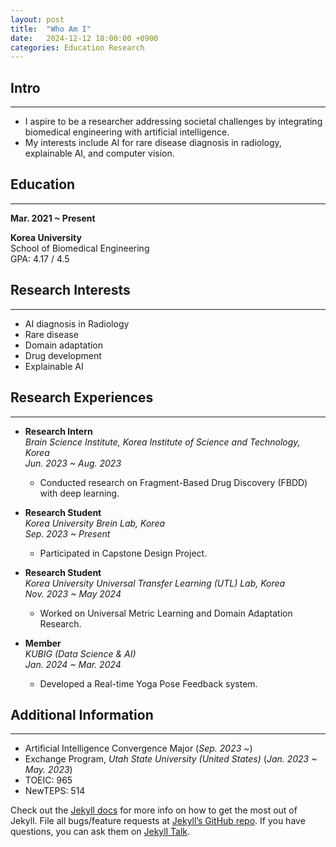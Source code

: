 ```yaml
---
layout: post
title:  "Who Am I"
date:   2024-12-12 18:00:00 +0900
categories: Education Research
---
```


## Intro

---

- I aspire to be a researcher addressing societal challenges by integrating biomedical engineering with artificial intelligence.
- My interests include AI for rare disease diagnosis in radiology, explainable AI, and computer vision.

## **Education**

---

**Mar. 2021 ~ Present**

**Korea University**  
School of Biomedical Engineering  
GPA: 4.17 / 4.5

## **Research Interests**

---

- AI diagnosis in Radiology  
- Rare disease  
- Domain adaptation  
- Drug development  
- Explainable AI  

## **Research Experiences**

---

- **Research Intern**  
  *Brain Science Institute, Korea Institute of Science and Technology, Korea*  
  *Jun. 2023 ~ Aug. 2023*  
  - Conducted research on Fragment-Based Drug Discovery (FBDD) with deep learning.

- **Research Student**  
  *Korea University Brein Lab, Korea*  
  *Sep. 2023 ~ Present*  
  - Participated in Capstone Design Project.

- **Research Student**  
  *Korea University Universal Transfer Learning (UTL) Lab, Korea*  
  *Nov. 2023 ~ May 2024*  
  - Worked on Universal Metric Learning and Domain Adaptation Research.

- **Member**  
  *KUBIG (Data Science & AI)*  
  *Jan. 2024 ~ Mar. 2024*  
  - Developed a Real-time Yoga Pose Feedback system.

## **Additional Information**

---

- Artificial Intelligence Convergence Major (*Sep. 2023 ~*)  
- Exchange Program, *Utah State University (United States)* (*Jan. 2023 ~ May. 2023*)  
- TOEIC: 965  
- NewTEPS: 514  

Check out the [Jekyll docs][jekyll-docs] for more info on how to get the most out of Jekyll. File all bugs/feature requests at [Jekyll’s GitHub repo][jekyll-gh]. If you have questions, you can ask them on [Jekyll Talk][jekyll-talk].

[jekyll-docs]: https://jekyllrb.com/docs/home  
[jekyll-gh]:   https://github.com/jekyll/jekyll  
[jekyll-talk]: https://talk.jekyllrb.com/
